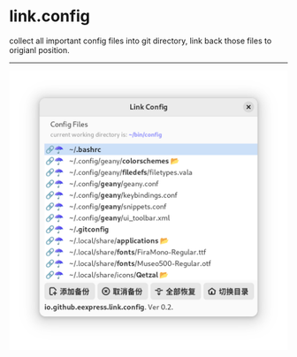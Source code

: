 # link.config
collect all important config files into git directory, link back those files to origianl position.

---

![](/img/link-config.adw.png)
